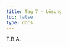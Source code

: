```yaml
---
title: Tag 7 - Lösung 
toc: false
type: docs
---
```


T.B.A.


<!--
<br>
<br>
<iframe 
    style="width: 100%; height: 80vh;" 
    src="https://lichess.org/study/embed/PrONOirR/4NFml2tJ" 
    frameborder="0">
</iframe> 
-->